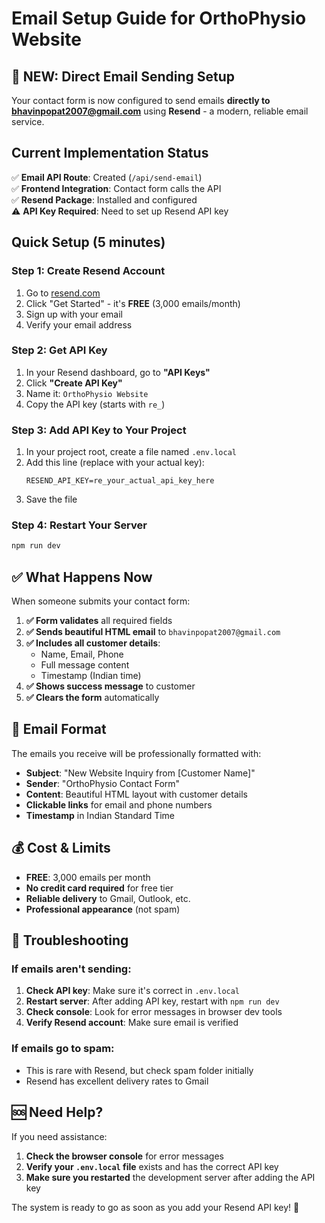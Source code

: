 # Email Setup Guide for OrthoPhysio Website

## 🚀 **NEW: Direct Email Sending Setup**

Your contact form is now configured to send emails **directly to bhavinpopat2007@gmail.com** using **Resend** - a modern, reliable email service.

## Current Implementation Status

✅ **Email API Route**: Created (`/api/send-email`)  
✅ **Frontend Integration**: Contact form calls the API  
✅ **Resend Package**: Installed and configured  
⚠️ **API Key Required**: Need to set up Resend API key  

## Quick Setup (5 minutes)

### Step 1: Create Resend Account
1. Go to [resend.com](https://resend.com)
2. Click "Get Started" - it's **FREE** (3,000 emails/month)
3. Sign up with your email
4. Verify your email address

### Step 2: Get API Key
1. In your Resend dashboard, go to **"API Keys"**
2. Click **"Create API Key"**
3. Name it: `OrthoPhysio Website`
4. Copy the API key (starts with `re_`)

### Step 3: Add API Key to Your Project
1. In your project root, create a file named `.env.local`
2. Add this line (replace with your actual key):
   ```
   RESEND_API_KEY=re_your_actual_api_key_here
   ```
3. Save the file

### Step 4: Restart Your Server
```bash
npm run dev
```

## ✅ **What Happens Now**

When someone submits your contact form:

1. **✅ Form validates** all required fields
2. **✅ Sends beautiful HTML email** to `bhavinpopat2007@gmail.com`
3. **✅ Includes all customer details**:
   - Name, Email, Phone
   - Full message content
   - Timestamp (Indian time)
4. **✅ Shows success message** to customer
5. **✅ Clears the form** automatically

## 📧 **Email Format**

The emails you receive will be professionally formatted with:
- **Subject**: "New Website Inquiry from [Customer Name]"
- **Sender**: "OrthoPhysio Contact Form"
- **Content**: Beautiful HTML layout with customer details
- **Clickable links** for email and phone numbers
- **Timestamp** in Indian Standard Time

## 💰 **Cost & Limits**

- **FREE**: 3,000 emails per month
- **No credit card required** for free tier
- **Reliable delivery** to Gmail, Outlook, etc.
- **Professional appearance** (not spam)

## 🔧 **Troubleshooting**

### If emails aren't sending:
1. **Check API key**: Make sure it's correct in `.env.local`
2. **Restart server**: After adding API key, restart with `npm run dev`
3. **Check console**: Look for error messages in browser dev tools
4. **Verify Resend account**: Make sure email is verified

### If emails go to spam:
- This is rare with Resend, but check spam folder initially
- Resend has excellent delivery rates to Gmail

## 🆘 **Need Help?**

If you need assistance:
1. **Check the browser console** for error messages
2. **Verify your `.env.local` file** exists and has the correct API key
3. **Make sure you restarted** the development server after adding the API key

The system is ready to go as soon as you add your Resend API key! 🚀 